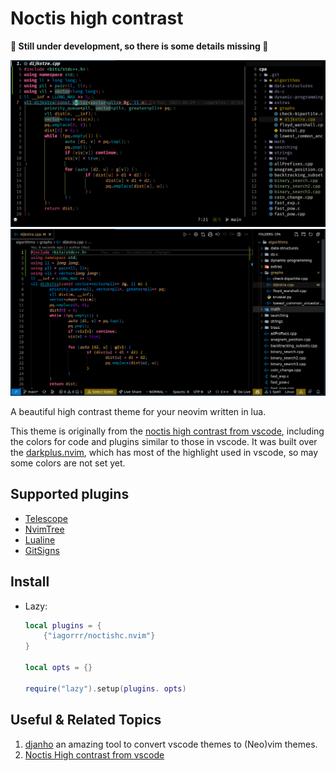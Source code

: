 # Noctis high contrast

__🚧 Still under development, so there is some details missing 🚧__

![Neovim screenshot](media/dijkstra-neovim.png)
![Vscode screenshot](media/dijkstra-vscode.png)

A beautiful high contrast theme for your neovim written in lua.

This theme is originally from the [noctis high contrast from vscode](https://github.com/KamenKolev/noctis-hc), including the colors for code and plugins similar to those in vscode. It was built over the [darkplus.nvim](https://github.com/LunarVim/darkplus.nvim), which has most of the highlight used in vscode, so may some colors are not set yet.

## Supported plugins

- [Telescope]()
- [NvimTree]()
- [Lualine]()
- [GitSigns]()

## Install

- Lazy:

  ```lua
  local plugins = {
      {"iagorrr/noctishc.nvim"}
  }

  local opts = {}

  require("lazy").setup(plugins. opts)
  ```

## Useful & Related Topics

1. [djanho](https://github.com/viniciusmuller/djanho) an amazing tool to convert vscode themes to (Neo)vim themes.
2. [Noctis High contrast from vscode](https://github.com/KamenKolev/noctis-hc)
